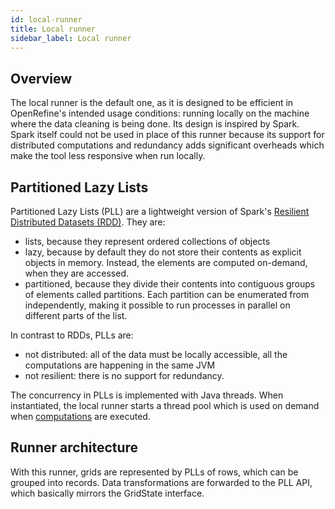 ```yaml
---
id: local-runner
title: Local runner
sidebar_label: Local runner
---
```


## Overview

The local runner is the default one, as it is designed to be efficient in OpenRefine's intended usage conditions: running locally on the machine where the data cleaning is being done. Its design is inspired by Spark. Spark itself could not be used in
place of this runner because its support for distributed computations and redundancy adds significant overheads which make the tool less responsive when run locally.

## Partitioned Lazy Lists

Partitioned Lazy Lists (PLL) are a lightweight version of Spark's [Resilient Distributed Datasets (RDD)](https://spark.apache.org/docs/latest/rdd-programming-guide.html). They are:

- lists, because they represent ordered collections of objects
- lazy, because by default they do not store their contents as explicit objects in memory. Instead, the elements are computed on-demand, when they are accessed.
- partitioned, because they divide their contents into contiguous groups of elements called partitions. Each partition can be enumerated from independently, making it possible to run processes in parallel on different parts of the list.

In contrast to RDDs, PLLs are:

- not distributed: all of the data must be locally accessible, all the computations are happening in the same JVM
- not resilient: there is no support for redundancy.

The concurrency in PLLs is implemented with Java threads. When instantiated, the local runner starts a thread pool which is used on demand when [computations](runner-interface#main-operations) are executed.

## Runner architecture

With this runner, grids are represented by PLLs of rows, which can be grouped into records.
Data transformations are forwarded to the PLL API, which basically mirrors the GridState interface.

